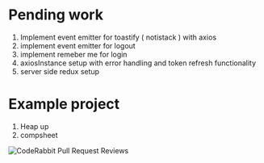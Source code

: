 

# Pending work

1. Implement event emitter for toastify ( notistack ) with axios
2. implement event emitter for logout
3. implement remeber me for login
4. axiosInstance setup with error handling and token refresh functionality 
5. server side redux setup 


# Example project
1. Heap up
2. compsheet


![CodeRabbit Pull Request Reviews](https://img.shields.io/coderabbit/prs/github/Debashis95/allWorks?utm_source=oss&utm_medium=github&utm_campaign=Debashis95%2FallWorks&labelColor=171717&color=FF570A&link=https%3A%2F%2Fcoderabbit.ai&label=CodeRabbit+Reviews)